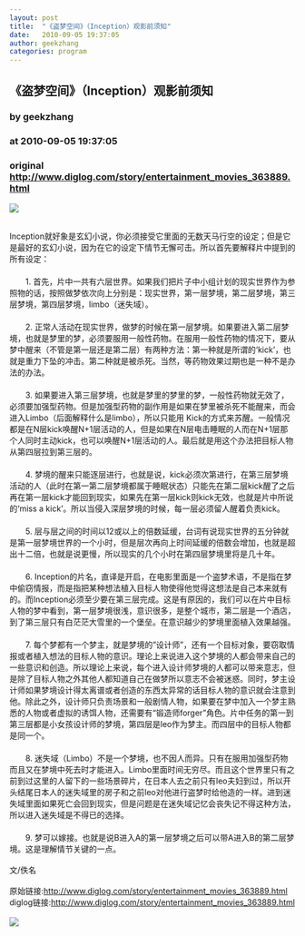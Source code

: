 ```yaml
---
layout: post
title:  "《盗梦空间》（Inception）观影前须知"
date:   2010-09-05 19:37:05
author: geekzhang
categories: program
---
```


## 《盗梦空间》（Inception）观影前须知
### by geekzhang
### at 2010-09-05 19:37:05
### original <http://www.diglog.com/story/entertainment_movies_363889.html>

<p><a href="http://www.diglog.com/story/entertainment_movies_363889.html"><img border="0" src="http://img.diglog.com/img/2010/9/middle_4ea584b95c4b44abb42e19c94960aa7c.jpg"></a></p><br>Inception就好象是玄幻小说，你必须接受它里面的无数天马行空的设定；但是它是最好的玄幻小说，因为在它的设定下情节无懈可击。所以首先要解释片中提到的所有设定：<br>　　<br>　　1. 首先，片中一共有六层世界。如果我们把片子中小组计划的现实世界作为参照物的话，按照做梦依次向上分别是：现实世界，第一层梦境，第二层梦境，第三层梦境，第四层梦境，limbo（迷失域）。<br>　　<br>　　2. 正常人活动在现实世界，做梦的时候在第一层梦境。如果要进入第二层梦境，也就是梦里的梦，必须要服用一般性药物。在服用一般性药物的情况下，要从梦中醒来（不管是第一层还是第二层）有两种方法：第一种就是所谓的‘kick’，也就是重力下坠的冲击。第二种就是被杀死。当然，等药物效果过期也是一种不是办法的办法。<br>　　<br>　　3. 如果要进入第三层梦境，也就是梦里的梦里的梦，一般性药物就无效了，必须要加强型药物。但是加强型药物的副作用是如果在梦里被杀死不能醒来，而会进入Limbo（后面解释什么是limbo），所以只能用 Kick的方式来苏醒。一般情况都是在N层kick唤醒N+1层活动的人，但是如果在N层电击睡眠的人而在N+1层那个人同时主动kick，也可以唤醒N+1层活动的人。最后就是用这个办法把目标人物从第四层拉到第三层的。<br>　　<br>　　4. 梦境的醒来只能逐层进行，也就是说，kick必须次第进行，在第三层梦境活动的人（此时在第一第二层梦境都属于睡眠状态）只能先在第二层kick醒了之后再在第一层kick才能回到现实，如果先在第一层kick则kick无效，也就是片中所说的‘miss a kick’。所以当侵入深层梦境的时候，每一层必须留人醒着负责kick。<br>　　<br>　　5. 层与层之间的时间以12或以上的倍数延缓，台词有说现实世界的五分钟就是第一层梦境世界的一个小时，但是层次再向上时间延缓的倍数会增加，也就是超出十二倍，也就是说更慢，所以现实的几个小时在第四层梦境里将是几十年。<br>　　<br>　　6. Inception的片名，直译是开启，在电影里面是一个盗梦术语，不是指在梦中偷窃情报，而是指把某种想法植入目标人物使得他觉得这想法是自己本来就有的。而Inception必须至少要在第三层完成。这是有原因的，我们可以在片中目标人物的梦中看到，第一层梦境很浅，意识很多，是整个城市，第二层是一个酒店，到了第三层只有白茫茫大雪里的一个堡垒。在意识越少的梦境里面植入效果越强。<br>　　<br>　　7. 每个梦都有一个梦主，就是梦境的”设计师”，还有一个目标对象，要窃取情报或者植入想法的目标人物的意识。理论上来说进入这个梦境的人都会带来自己的一些意识和创造。所以理论上来说，每个进入设计师梦境的人都可以带来意志，但是除了目标人物之外其他人都知道自己在做梦所以意志不会被迷惑。同时，梦主设计师如果梦境设计得太离谱或者创造的东西太异常的话目标人物的意识就会注意到他。除此之外，设计师只负责场景和一般剧情人物，如果要在梦中加入一个梦主熟悉的人物或者虚拟的诱饵人物，还需要有“锻造师forger”角色。片中任务的第一到第三层都是小女孩设计师的梦境，第四层是leo作为梦主。而四层中的目标人物都是同一个。<br>　　<br>　　8. 迷失域（Limbo）不是一个梦境，也不因人而异。只有在服用加强型药物而且又在梦境中死去时才能进入。Limbo里面时间无穷尽。而且这个世界里只有之前到过这里的人留下的一些场景碎片，在日本人去之前只有leo夫妇到过，所以开头结尾日本人的迷失域里的房子和之前leo对他进行盗梦时给他造的一样。进到迷失域里面如果死亡会回到现实，但是问题是在迷失域记忆会丧失记不得这种方法，所以进入迷失域是不得已的选择。<br>　　<br>　　9. 梦可以嫁接。也就是说B进入A的第一层梦境之后可以带A进入B的第二层梦境。这是理解情节关键的一点。<br><br>文/佚名<br><br>原始链接:<a href="http://www.diglog.com/story/entertainment_movies_363889.html">http://www.diglog.com/story/entertainment_movies_363889.html</a><br>diglog链接:<a href="http://www.diglog.com/story/entertainment_movies_363889.html">http://www.diglog.com/story/entertainment_movies_363889.html</a> <br><br><a href="http://www.vjia.com/WebSource/WebSource.aspx?source=cacard&amp;url=http://www.vjia.com/"><img src="http://union.vjia.com/adpic.aspx?w=300&amp;h=250" border="0"></a>